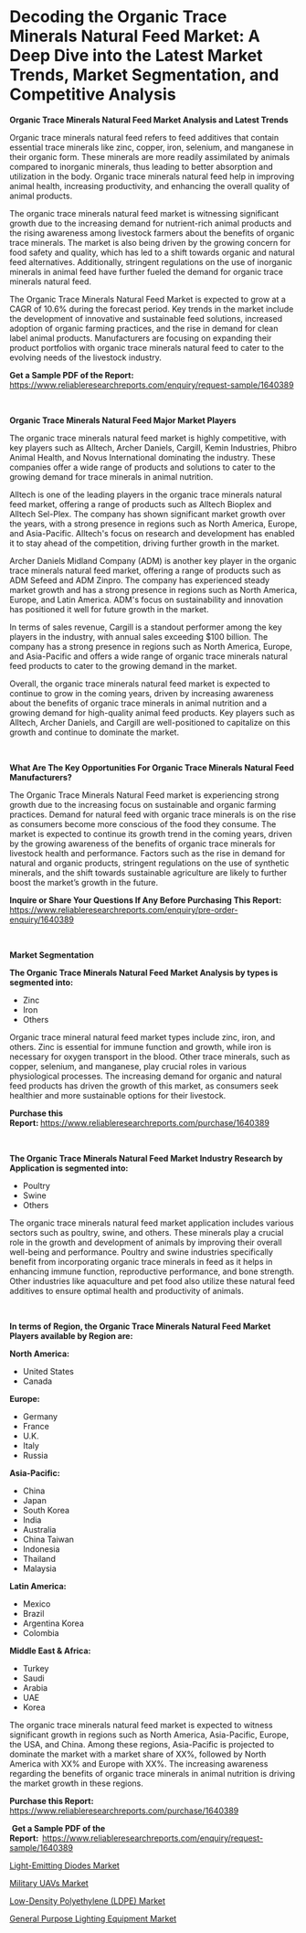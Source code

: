 <p><h1>Decoding the Organic Trace Minerals Natural Feed Market: A Deep Dive into the Latest Market Trends, Market Segmentation, and Competitive Analysis</h1></p><p><strong>Organic Trace Minerals Natural Feed Market Analysis and Latest Trends</strong></p>
<p><p>Organic trace minerals natural feed refers to feed additives that contain essential trace minerals like zinc, copper, iron, selenium, and manganese in their organic form. These minerals are more readily assimilated by animals compared to inorganic minerals, thus leading to better absorption and utilization in the body. Organic trace minerals natural feed help in improving animal health, increasing productivity, and enhancing the overall quality of animal products.</p><p>The organic trace minerals natural feed market is witnessing significant growth due to the increasing demand for nutrient-rich animal products and the rising awareness among livestock farmers about the benefits of organic trace minerals. The market is also being driven by the growing concern for food safety and quality, which has led to a shift towards organic and natural feed alternatives. Additionally, stringent regulations on the use of inorganic minerals in animal feed have further fueled the demand for organic trace minerals natural feed.</p><p>The Organic Trace Minerals Natural Feed Market is expected to grow at a CAGR of 10.6% during the forecast period. Key trends in the market include the development of innovative and sustainable feed solutions, increased adoption of organic farming practices, and the rise in demand for clean label animal products. Manufacturers are focusing on expanding their product portfolios with organic trace minerals natural feed to cater to the evolving needs of the livestock industry.</p></p>
<p><strong>Get a Sample PDF of the Report:&nbsp;</strong> <a href="https://www.reliableresearchreports.com/enquiry/request-sample/1640389">https://www.reliableresearchreports.com/enquiry/request-sample/1640389</a></p>
<p>&nbsp;</p>
<p><strong>Organic Trace Minerals Natural Feed Major Market Players</strong></p>
<p><p>The organic trace minerals natural feed market is highly competitive, with key players such as Alltech, Archer Daniels, Cargill, Kemin Industries, Phibro Animal Health, and Novus International dominating the industry. These companies offer a wide range of products and solutions to cater to the growing demand for trace minerals in animal nutrition.</p><p>Alltech is one of the leading players in the organic trace minerals natural feed market, offering a range of products such as Alltech Bioplex and Alltech Sel-Plex. The company has shown significant market growth over the years, with a strong presence in regions such as North America, Europe, and Asia-Pacific. Alltech's focus on research and development has enabled it to stay ahead of the competition, driving further growth in the market.</p><p>Archer Daniels Midland Company (ADM) is another key player in the organic trace minerals natural feed market, offering a range of products such as ADM Sefeed and ADM Zinpro. The company has experienced steady market growth and has a strong presence in regions such as North America, Europe, and Latin America. ADM's focus on sustainability and innovation has positioned it well for future growth in the market.</p><p>In terms of sales revenue, Cargill is a standout performer among the key players in the industry, with annual sales exceeding $100 billion. The company has a strong presence in regions such as North America, Europe, and Asia-Pacific and offers a wide range of organic trace minerals natural feed products to cater to the growing demand in the market.</p><p>Overall, the organic trace minerals natural feed market is expected to continue to grow in the coming years, driven by increasing awareness about the benefits of organic trace minerals in animal nutrition and a growing demand for high-quality animal feed products. Key players such as Alltech, Archer Daniels, and Cargill are well-positioned to capitalize on this growth and continue to dominate the market.</p></p>
<p>&nbsp;</p>
<p><strong>What Are The Key Opportunities For Organic Trace Minerals Natural Feed Manufacturers?</strong></p>
<p><p>The Organic Trace Minerals Natural Feed market is experiencing strong growth due to the increasing focus on sustainable and organic farming practices. Demand for natural feed with organic trace minerals is on the rise as consumers become more conscious of the food they consume. The market is expected to continue its growth trend in the coming years, driven by the growing awareness of the benefits of organic trace minerals for livestock health and performance. Factors such as the rise in demand for natural and organic products, stringent regulations on the use of synthetic minerals, and the shift towards sustainable agriculture are likely to further boost the market’s growth in the future.</p></p>
<p><strong>Inquire or Share Your Questions If Any Before Purchasing This Report:</strong> <a href="https://www.reliableresearchreports.com/enquiry/pre-order-enquiry/1640389">https://www.reliableresearchreports.com/enquiry/pre-order-enquiry/1640389</a></p>
<p>&nbsp;</p>
<p><strong>Market Segmentation</strong></p>
<p><strong>The Organic Trace Minerals Natural Feed Market Analysis by types is segmented into:</strong></p>
<p><ul><li>Zinc</li><li>Iron</li><li>Others</li></ul></p>
<p><p>Organic trace mineral natural feed market types include zinc, iron, and others. Zinc is essential for immune function and growth, while iron is necessary for oxygen transport in the blood. Other trace minerals, such as copper, selenium, and manganese, play crucial roles in various physiological processes. The increasing demand for organic and natural feed products has driven the growth of this market, as consumers seek healthier and more sustainable options for their livestock.</p></p>
<p><strong>Purchase this Report:&nbsp;</strong><a href="https://www.reliableresearchreports.com/purchase/1640389">https://www.reliableresearchreports.com/purchase/1640389</a></p>
<p>&nbsp;</p>
<p><strong>The Organic Trace Minerals Natural Feed Market Industry Research by Application is segmented into:</strong></p>
<p><ul><li>Poultry</li><li>Swine</li><li>Others</li></ul></p>
<p><p>The organic trace minerals natural feed market application includes various sectors such as poultry, swine, and others. These minerals play a crucial role in the growth and development of animals by improving their overall well-being and performance. Poultry and swine industries specifically benefit from incorporating organic trace minerals in feed as it helps in enhancing immune function, reproductive performance, and bone strength. Other industries like aquaculture and pet food also utilize these natural feed additives to ensure optimal health and productivity of animals.</p></p>
<p>&nbsp;</p>
<p><strong>In terms of Region, the Organic Trace Minerals Natural Feed Market Players available by Region are:</strong></p>
<p>
    <p> <strong> North America: </strong>
        <ul>
            <li>United States</li>
            <li>Canada</li>
        </ul>
        </p> 
    <p> <strong> Europe: </strong>
        <ul>
            <li>Germany</li>
            <li>France</li>
            <li>U.K.</li>
            <li>Italy</li>
            <li>Russia</li>
        </ul>
        </p> 
    <p> <strong> Asia-Pacific: </strong>
        <ul>
            <li>China</li>
            <li>Japan</li>
            <li>South Korea</li>
            <li>India</li>
            <li>Australia</li>
            <li>China Taiwan</li>
            <li>Indonesia</li>
            <li>Thailand</li>
            <li>Malaysia</li>
        </ul>
        </p> 
    <p> <strong> Latin America: </strong>
        <ul>
            <li>Mexico</li>
            <li>Brazil</li>
            <li>Argentina Korea</li>
            <li>Colombia</li>
        </ul>
        </p> 
    <p> <strong> Middle East & Africa: </strong>
        <ul>
            <li>Turkey</li>
            <li>Saudi</li>
            <li>Arabia</li>
            <li>UAE</li>
            <li>Korea</li>
        </ul>
    </p>
    </p>
<p><p>The organic trace minerals natural feed market is expected to witness significant growth in regions such as North America, Asia-Pacific, Europe, the USA, and China. Among these regions, Asia-Pacific is projected to dominate the market with a market share of XX%, followed by North America with XX% and Europe with XX%. The increasing awareness regarding the benefits of organic trace minerals in animal nutrition is driving the market growth in these regions.</p></p>
<p><strong>Purchase this Report: </strong><a href="https://www.reliableresearchreports.com/purchase/1640389">https://www.reliableresearchreports.com/purchase/1640389</a></p>
<p>&nbsp;<strong>Get a Sample PDF of the Report:&nbsp;&nbsp;</strong><a href="https://www.reliableresearchreports.com/enquiry/request-sample/1640389">https://www.reliableresearchreports.com/enquiry/request-sample/1640389</a></p>
<p><strong></strong></p>
<p><p><a href="https://view.publitas.com/reportprime-1/light-emitting-diodes-market-research-report-provides-thorough-industry-overview-which-offers-an-in-depth-analysis-of-product-trends-and-new-market-divisions/">Light-Emitting Diodes Market</a></p><p><a href="https://unruly-ladybug-44b.notion.site/Military-UAVs-Market-Research-Report-The-Key-To-Successful-Business-Strategy-Forecasted-for-Period--010329ca96654762bfdd14d08da1001c">Military UAVs Market</a></p><p><a href="https://view.publitas.com/reportprime-1/low-density-polyethylene-ldpe-market-size-evaluating-its-market-trends-growth-and-projections-2024-2031/">Low-Density Polyethylene (LDPE) Market</a></p><p><a href="https://view.publitas.com/reportprime-1/decoding-the-general-purpose-lighting-equipment-market-a-deep-dive-into-the-latest-market-trends-market-segmentation-and-competitive-analysis/">General Purpose Lighting Equipment Market</a></p></p>